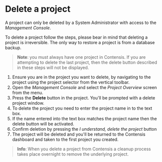 # Delete a project
A project can only be deleted by a System Administrator with access to the *Management Console*.

To delete a project follow the steps, please bear in mind that deleting a project is irreversible. The only way to restore a project is from a database backup.

> **Note**: you must always have one project in Contensis. If you are attempting to delete the last project, then the delete button described in these steps will not be displayed.

1. Ensure you are in the project you want to delete, by navigating to the project using the project selector from the vertical toolbar.
2. Open the *Management Console* and select the *Project Overview* screen from the menu.
2. Press the **Delete** button in the project. You'll be prompted with a delete project window.
3. To delete the project you need to enter the project name in to the text box.
4. If the name entered into the text box matches the project name then the delete button will be activated.
5. Confirm deletion by pressing the *I understand, delete the project* button
6. The project will be deleted and you'll be returned to the Contensis dashboard and taken to the first project you created.

> **Info**: When you delete a project from Contensis a cleanup process takes place overnight to remove the underlying project. 
